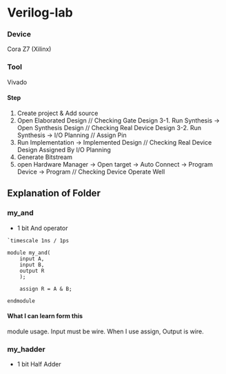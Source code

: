 # Verilog-lab

### Device
Cora Z7 (Xilinx)
### Tool
Vivado
#### Step
1. Create project & Add source
2. Open Elaborated Design // Checking Gate Design
3-1. Run Synthesis -> Open Synthesis Design // Checking Real Device Design
3-2. Run Synthesis -> I/O Planning // Assign Pin
4. Run Implementation -> Implemented Design // Checking Real Device Design Assigned By I/O Planning
5. Generate Bitstream
6. open Hardware Manager -> Open target -> Auto Connect -> Program Device -> Program // Checking Device Operate Well

## Explanation of Folder
### my_and
- 1 bit And operator
```
`timescale 1ns / 1ps

module my_and(
    input A,
    input B,
    output R
    );
    
    assign R = A & B;
    
endmodule
```
#### What I can learn form this
module usage.
Input must be wire.
When I use assign, Output is wire.
### my_hadder
- 1 bit Half Adder
